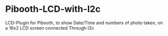 # Pibooth-LCD-with-I2c
LCD-Plugin for Pibooth, to show Date/Time and numbers of photo taken, on a 16x2 LCD screen connected Through I2c
